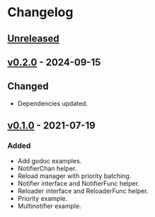 # Changelog

## [Unreleased]

## [v0.2.0] - 2024-09-15

## Changed

- Dependencies updated.

## [v0.1.0] - 2021-07-19

### Added

- Add godoc examples.
- NotifierChan helper.
- Reload manager with priority batching.
- Notifier interface and NotifierFunc helper.
- Reloader interface and ReloaderFunc helper.
- Priority example.
- Multinotifier example.

[unreleased]: https://github.com/slok/reload/compare/v0.2.0...HEAD
[v0.2.0]: https://github.com/slok/reload/releases/tag/v0.2.0
[v0.1.0]: https://github.com/slok/reload/releases/tag/v0.1.0
